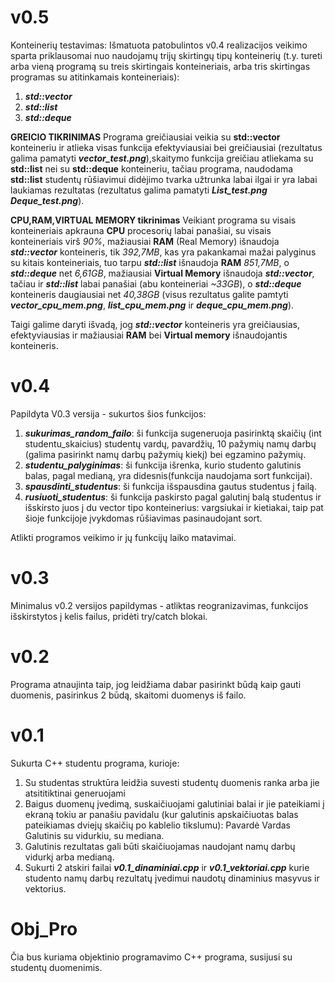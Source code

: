 # v0.5
Konteinerių testavimas: Išmatuota patobulintos v0.4 realizacijos veikimo sparta priklausomai nuo naudojamų trijų skirtingų tipų konteinerių (t.y. tureti arba vieną programą su treis skirtingais konteineriais, arba tris skirtingas programas su atitinkamais konteineriais): 

 1. ***std::vector***
 2. ***std::list***
 3. ***std::deque***

**GREICIO TIKRINIMAS**
Programa greičiausiai veikia su **std::vector** konteineriu ir atlieka visas funkcija efektyviausiai bei greičiausiai (rezultatus galima pamatyti ***vector_test.png***),skaitymo funkcija greičiau atliekama su **std::list** nei su **std::deque** konteineriu, tačiau programa, naudodama **std::list** studentų rūšiavimui didėjimo tvarka užtrunka labai ilgai ir yra labai laukiamas rezultatas (rezultatus galima pamatyti ***List_test.png*** ***Deque_test.png***). 

**CPU,RAM,VIRTUAL MEMORY tikrinimas**
Veikiant programa su visais konteineriais apkrauna **CPU** procesorių labai panašiai, su visais konteineriais virš *90%*, mažiausiai **RAM** (Real Memory) išnaudoja ***std::vector*** konteineris, tik *392,7MB*, kas yra pakankamai mažai palyginus su kitais konteineriais, tuo tarpu ***std::list*** išnaudoja **RAM** *851,7MB*, o ***std::deque*** net *6,61GB*, mažiausiai **Virtual Memory** išnaudoja ***std::vector***, tačiau ir ***std::list*** labai panašiai (abu konteineriai *~33GB*), o ***std::deque*** konteineris daugiausiai net *40,38GB* (visus rezultatus galite pamtyti ***vector_cpu_mem.png***, ***list_cpu_mem.png*** ir ***deque_cpu_mem.png***).

Taigi galime daryti išvadą, jog ***std::vector*** konteineris yra greičiausias, efektyviausias ir mažiausiai **RAM** bei **Virtual memory** išnaudojantis konteineris.


# v0.4
Papildyta V0.3 versija - sukurtos šios funkcijos:
1. ***sukurimas_random_failo***: ši funkcija sugeneruoja pasirinktą skaičių (int studentu_skaicius) studentų vardų, pavardžių, 10 pažymių namų darbų (galima pasirinkt namų darbų pažymių kiekį) bei egzamino pažymių.
2. ***studentu_palyginimas***: ši funkcija išrenka, kurio studento galutinis balas, pagal medianą, yra didesnis(funkcija naudojama sort funkcijai).
3. ***spausdinti_studentus***: ši funkcija išspausdina gautus studentus į failą.
4. ***rusiuoti_studentus***: ši funkcija paskirsto pagal galutinį balą studentus ir išskirsto juos į du vector tipo konteinerius: vargsiukai ir kietiakai, taip pat šioje funkcijoje įvykdomas rūšiavimas pasinaudojant sort.

Atlikti programos veikimo ir jų funkcijų laiko matavimai.

# v0.3
Minimalus v0.2 versijos papildymas - atliktas reogranizavimas, funkcijos išskirstytos į kelis failus, pridėti try/catch blokai.

# v0.2
Programa atnaujinta taip, jog leidžiama dabar pasirinkt būdą kaip gauti duomenis, pasirinkus 2 būdą, skaitomi duomenys iš failo.

# v0.1
Sukurta C++ studentu programa, kurioje:
1. Su studentas struktūra leidžia suvesti studentų duomenis ranka arba jie atsititiktinai generuojami
2. Baigus duomenų įvedimą, suskaičiuojami galutiniai balai ir jie pateikiami į ekraną tokiu ar panašiu pavidalu (kur galutinis apskaičiuotas balas pateikiamas dviejų skaičių po kablelio tikslumu): Pavardė Vardas Galutinis su vidurkiu, su mediana.
3. Galutinis rezultatas gali būti skaičiuojamas naudojant namų darbų vidurkį arba medianą.
4. Sukurti 2 atskiri failai ***v0.1_dinaminiai.cpp*** ir ***v0.1_vektoriai.cpp*** kurie studento namų darbų rezultatų įvedimui naudotų dinaminius masyvus ir vektorius.

# Obj_Pro
Čia bus kuriama objektinio programavimo C++ programa, susijusi su studentų duomenimis.
